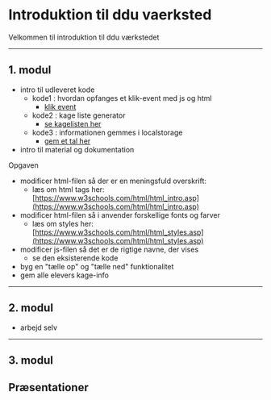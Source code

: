 # Introduktion til ddu vaerksted

Velkommen til introduktion til ddu værkstedet

-------------------------------------------

## 1. modul

- intro til udleveret kode
    - kode1 : hvordan opfanges et klik-event med js og html
        - [klik event](klikevent/index.html)
    - kode2 : kage liste generator 
        - [se kagelisten her](kagelisten/index.html) 
    - kode3 : informationen gemmes i localstorage 
        - [gem et tal her](gemdata/index.html)
- intro til material og dokumentation

Opgaven 
- modificer html-filen så der er en meningsfuld overskrift: 
    - læs om html tags her: [https://www.w3schools.com/html/html_intro.asp](https://www.w3schools.com/html/html_intro.asp)
- modificer html-filen så i anvender forskellige fonts og farver 
    - læs om styles her: [https://www.w3schools.com/html/html_styles.asp](https://www.w3schools.com/html/html_styles.asp)
- modificer js-filen så det er de rigtige navne, der vises
    - se den eksisterende kode
- byg en "tælle op" og "tælle ned" funktionalitet
- gem alle elevers kage-info

-------------------------------------------

## 2. modul

- arbejd selv

-------------------------------------------

## 3. modul

Præsentationer
- 